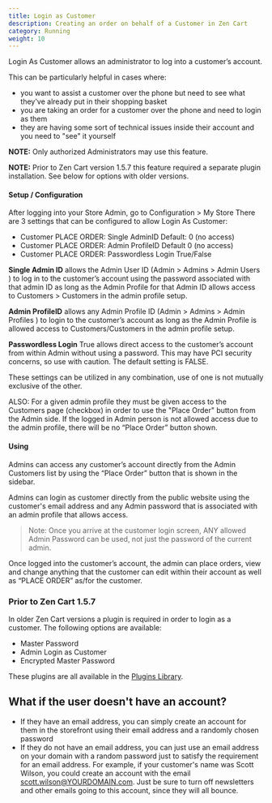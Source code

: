 ```yaml
---
title: Login as Customer 
description: Creating an order on behalf of a Customer in Zen Cart 
category: Running
weight: 10
---
```


Login As Customer allows an administrator to log into a customer’s account.

This can be particularly helpful in cases where:

- you want to assist a customer over the phone but need to see what they've already put in their shopping basket
- you are taking an order for a customer over the phone and need to login as them
- they are having some sort of technical issues inside their account and you need to "see" it yourself

**NOTE:** Only authorized Administrators may use this feature.

**NOTE:** Prior to Zen Cart version 1.5.7 this feature required a separate plugin installation. See below for options with older versions.

#### Setup / Configuration

After logging into your Store Admin, go to Configuration > My Store
There are 3 settings that can be configured to allow Login As Customer:

- Customer PLACE ORDER: Single AdminID Default: 0 (no access)
- Customer PLACE ORDER: Admin ProfileID Default 0 (no access)
- Customer PLACE ORDER: Passwordless Login True/False

**Single Admin ID** allows the Admin User ID (Admin > Admins > Admin Users ) to log in to the customer’s account using the password associated with that admin ID as long as the Admin Profile for that Admin ID allows access to Customers > Customers in the admin profile setup.

**Admin ProfileID** allows any Admin Profile ID (Admin > Admins > Admin Profiles ) to login to the customer’s account as long as the Admin Profile is allowed access to Customers/Customers in the admin profile setup.

**Passwordless Login** True allows direct access to the customer’s account from within Admin without using a password. This may have PCI security concerns, so use with caution. The default setting is FALSE.

These settings can be utilized in any combination, use of one is not mutually exclusive of the other.

ALSO: For a given admin profile they must be given access to the Customers page (checkbox) in order to use the "Place Order" button from the Admin side.
If the logged in Admin person is not allowed access due to the admin profile, there will be no “Place Order” button shown. 


#### Using 

Admins can access any customer’s account directly from the Admin Customers list by using the “Place Order” button that is shown in the sidebar. 

Admins can login as customer directly from the public website using the customer's email address and any Admin password that is associated with an admin profile that allows access.
> Note: Once you arrive at the customer login screen, ANY allowed Admin Password can be used, not just the password of the current admin.

Once logged into the customer’s account, the admin can place orders, view and change anything that the customer can edit within their account as well as “PLACE ORDER” as/for the customer.


### Prior to Zen Cart 1.5.7

In older Zen Cart versions a plugin is required in order to login as a customer.  The following options are available:

- Master Password
- Admin Login as Customer
- Encrypted Master Password

These plugins are all available in the [Plugins Library](https://www.zen-cart.com/downloads.php). 


## What if the user doesn't have an account? 

- If they have an email address, you can simply create an account for them in the storefront using their email address and a randomly chosen password
- If they do not have an email address, you can just use an email address on your domain with a random password just to satisfy the requirement for an email address.  For example, if your customer's name was Scott Wilson, you could create an account with the email scott.wilson@YOURDOMAIN.com.  Just be sure to turn off newsletters and other emails going to this account, since they will all bounce.

